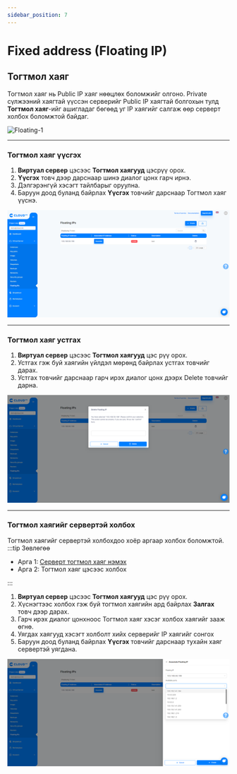 ```yaml
---
sidebar_position: 7
---
```


# Fixed address (Floating IP)

## Тогтмол хаяг

Тогтмол хаяг нь Public IP хаяг нөөцлөх боломжийг олгоно. Private сүлжээний хаягтай үүссэн серверийг Public IP хаягтай болгохын тулд **Тогтмол хаяг**-ийг ашигладаг бөгөөд уг IP хаягийг салгаж өөр серверт холбох боломжтой байдаг.

  ![Floating-1](https://ics-doc-images.s3.ap-east-1.amazonaws.com/network/network-floating-ip.gif)

<hr></hr>

### Тогтмол хаяг үүсгэх

<ol>
    <li><b>Виртуал сервер</b> цэсээс <b>Тогтмол хаягууд</b> цэсрүү орох.</li>
    <li><b>Үүсгэх</b> товч дээр дарснаар шинэ диалог цонх гарч ирнэ.</li>
    <li>Дэлгэрэнгүй хэсэгт тайлбарыг оруулна.</li>
    <li>Баруун доод буланд байрлах <b>Үүсгэх</b> товчийг дарснаар Тогтмол хаяг үүснэ.</li>
</ol>

  ![Floating-2](./img/floating/en-Floating-IP-1.png)

<hr></hr>

### Тогтмол хаяг устгах

<ol>
    <li><b>Виртуал сервер</b> цэсээс <b>Тогтмол хаягууд</b> цэс рүү орох.</li>
    <li>Устгах гэж буй хаягийн үйлдэл мөрөнд байрлах устгах товчийг дарах.</li>
    <li>Устгах товчийг дарснаар гарч ирэх диалог цонх дээрх Delete товчийг дарна.</li>
</ol>

  ![Floating-3](./img/floating/en-Floating-IP-2.png)

<hr></hr>

### Тогтмол хаягийг сервертэй холбох

Тогтмол хаягийг сервертэй холбохдоо хоёр аргаар холбох боломжтой.
:::tip Зөвлөгөө
<ul>
    <li>Арга 1: <a href='/userguide/instance#серверт-Floating-IP-хаяг-холбох-associate-floating-ip'>Серверт тогтмол хаяг нэмэх</a></li>
    <li>Арга 2: Тогтмол хаяг цэсээс холбох</li>
</ul>
:::

<ol>
    <li><b>Виртуал сервер</b> цэсээс <b>Тогтмол хаягууд</b> цэс рүү орох.</li>
    <li>Хүснэгтээс холбох гэж буй тогтмол хаягийн ард байрлах <b>Залгах</b> товч дээр дарах.</li>
    <li>Гарч ирэх диалог цонхноос Тогтмол хаяг хэсэг холбох хаягийг зааж өгнө.</li>
    <li>Уягдах хаягууд хэсэгт холболт хийх серверийг IP хаягийг сонгох</li>
    <li>Баруун доод буланд байрлах <b>Үүсгэх</b> товчийг дарснаар тухайн хаяг сервертэй уягдана.</li>
</ol>

  ![Floating-4](./img/floating/en-Floating-IP-3.png)

